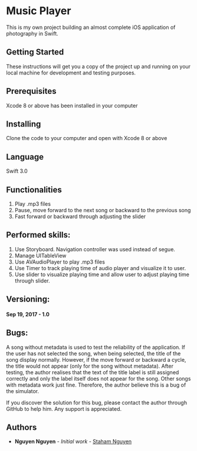 # Music Player
This is my own project building an almost complete iOS application of photography in Swift.

## Getting Started
These instructions will get you a copy of the project up and running on your local machine for development and testing purposes.

## Prerequisites
Xcode 8 or above has been installed in your computer

## Installing
Clone the code to your computer and open with Xcode 8 or above

## Language
Swift 3.0

## Functionalities
1. Play .mp3 files
2. Pause, move forward to the next song or backward to the previous song
3. Fast forward or backward through adjusting the slider

## Performed skills:
1. Use Storyboard. Navigation controller was used instead of segue.
2. Manage UITableView
3. Use AVAudioPlayer to play .mp3 files
4. Use Timer to track playing time of audio player and visualize it to user.
5. Use slider to visualize playing time and allow user to adjust playing time through slider.

## Versioning:
#### Sep 19, 2017 - 1.0 

## Bugs:
A song without metadata is used to test the reliability of the application.
If the user has not selected the song, when being selected, the title of the song display normally.
However, if the move forward or backward a cycle, the title would not appear (only for the song without metadata).
After testing, the author realises that the text of the title label is still assigned correctly and only the label itself does not appear for the song.
Other songs with metadata work just fine. Therefore, the author believe this is a bug of the simulator.

If you discover the solution for this bug, please contact the author through GitHub to help him. Any support is appreciated.

## Authors
* **Nguyen Nguyen** - *Initial work* - [Staham Nguyen](https://github.com/stahamnguyen)
